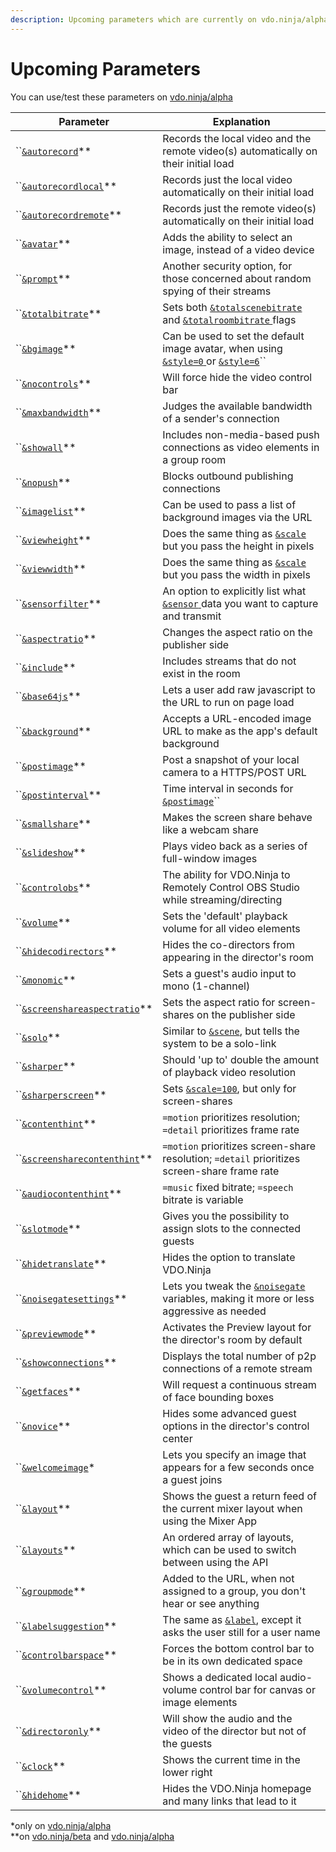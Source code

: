 ```yaml
---
description: Upcoming parameters which are currently on vdo.ninja/alpha
---
```


# Upcoming Parameters

You can use/test these parameters on [vdo.ninja/alpha](https://vdo.ninja/alpha/)

| Parameter                                                        | Explanation                                                                                                                                                        |
| ---------------------------------------------------------------- | ------------------------------------------------------------------------------------------------------------------------------------------------------------------ |
| ``[`&autorecord`](and-autorecord.md)\*\*                         | Records the local video and the remote video(s) automatically on their initial load                                                                                |
| ``[`&autorecordlocal`](and-autorecordlocal.md)\*\*               | Records just the local video automatically on their initial load                                                                                                   |
| ``[`&autorecordremote`](and-autorecordremote.md)\*\*             | Records just the remote video(s) automatically on their initial load                                                                                               |
| ``[`&avatar`](and-avatar.md)\*\*                                 | Adds the ability to select an image, instead of a video device                                                                                                     |
| ``[`&prompt`](and-prompt.md)\*\*                                 | Another security option, for those concerned about random spying of their streams                                                                                  |
| ``[`&totalbitrate`](and-totalbitrate.md)\*\*                     | Sets both [`&totalscenebitrate`](../../newly-added-parameters/and-maxtotalscenebitrate.md) and [`&totalroombitrate` ](../view-parameters/totalroombitrate.md)flags |
| ``[`&bgimage`](and-bgimage.md)\*\*                               | Can be used to set the default image avatar, when using [`&style=0` ](../design-parameters/style.md)or [`&style=6`](../design-parameters/style.md)``               |
| ``[`&nocontrols`](and-nocontrols.md)\*\*                         | Will force hide the video control bar                                                                                                                              |
| ``[`&maxbandwidth`](and-maxbandwidth.md)\*\*                     | Judges the available bandwidth of a sender's connection                                                                                                            |
| ``[`&showall`](and-showall.md)\*\*                               | Includes non-media-based push connections as video elements in a group room                                                                                        |
| ``[`&nopush`](and-nopush.md)\*\*                                 | Blocks outbound publishing connections                                                                                                                             |
| ``[`&imagelist`](and-imagelist.md)\*\*                           | Can be used to pass a list of background images via the URL                                                                                                        |
| ``[`&viewheight`](and-viewheight.md)\*\*                         | Does the same thing as [`&scale`](../view-parameters/scale.md) but you pass the height in pixels                                                                   |
| ``[`&viewwidth`](and-viewwidth.md)\*\*                           | Does the same thing as [`&scale`](../view-parameters/scale.md) but you pass the width in pixels                                                                    |
| ``[`&sensorfilter`](and-sensorfilter.md)\*\*                     | An option to explicitly list what [`&sensor` ](../../source-settings/sensor.md)data you want to capture and transmit                                               |
| ``[`&aspectratio`](and-aspectratio.md)\*\*                       | Changes the aspect ratio on the publisher side                                                                                                                     |
| ``[`&include`](and-include.md)\*\*                               | Includes streams that do not exist in the room                                                                                                                     |
| ``[`&base64js`](and-base64js.md)\*\*                             | Lets a user add raw javascript to the URL to run on page load                                                                                                      |
| ``[`&background`](and-background.md)\*\*                         | Accepts a URL-encoded image URL to make as the app's default background                                                                                            |
| ``[`&postimage`](and-postimage.md)\*\*                           | Post a snapshot of your local camera to a HTTPS/POST URL                                                                                                           |
| ``[`&postinterval`](and-postinterval.md)\*\*                     | Time interval in seconds for [`&postimage`](and-postimage.md)``                                                                                                    |
| ``[`&smallshare`](and-smallshare.md)\*\*                         | Makes the screen share behave like a webcam share                                                                                                                  |
| ``[`&slideshow`](and-slideshow.md)\*\*                           | Plays video back as a series of full-window images                                                                                                                 |
| ``[`&controlobs`](and-obs.md)\*\*                                | The ability for VDO.Ninja to Remotely Control OBS Studio while streaming/directing                                                                                 |
| ``[`&volume`](and-volume.md)\*\*                                 | Sets the 'default' playback volume for all video elements                                                                                                          |
| ``[`&hidecodirectors`](and-hidecodirectors.md)\*\*               | Hides the co-directors from appearing in the director's room                                                                                                       |
| ``[`&monomic`](and-monomic.md)\*\*                               | Sets a guest's audio input to mono (1-channel)                                                                                                                     |
| ``[`&screenshareaspectratio`](and-screenshareaspectratio.md)\*\* | Sets the aspect ratio for screen-shares on the publisher side                                                                                                      |
| ``[`&solo`](and-solo.md)\*\*                                     | Similar to [`&scene`](../view-parameters/scene.md), but tells the system to be a solo-link                                                                         |
| ``[`&sharper`](and-sharper.md)\*\*                               | Should 'up to' double the amount of playback video resolution                                                                                                      |
| ``[`&sharperscreen`](and-sharperscreen.md)\*\*                   | Sets [`&scale=100`](../view-parameters/scale.md), but only for screen-shares                                                                                       |
| ``[`&contenthint`](and-contenthint.md)\*\*                       | `=motion` prioritizes resolution; `=detail` prioritizes frame rate                                                                                                 |
| ``[`&screensharecontenthint`](and-screensharecontenthint.md)\*\* | `=motion` prioritizes screen-share resolution; `=detail` prioritizes screen-share frame rate                                                                       |
| ``[`&audiocontenthint`](and-audiocontenthint.md)\*\*             | `=music` fixed bitrate; `=speech` bitrate is variable                                                                                                              |
| ``[`&slotmode`](and-slotmode.md)\*\*                             | Gives you the possibility to assign slots to the connected guests                                                                                                  |
| ``[`&hidetranslate`](and-hidetranslate.md)\*\*                   | Hides the option to translate VDO.Ninja                                                                                                                            |
| ``[`&noisegatesettings`](and-noisegatesettings.md)\*\*           | Lets you tweak the [`&noisegate`](../../source-settings/noisegate.md) variables, making it more or less aggressive as needed                                       |
| ``[`&previewmode`](and-previewmode.md)\*\*                       | Activates the Preview layout for the director's room by default                                                                                                    |
| ``[`&showconnections`](and-showconnections.md)\*\*               | Displays the total number of p2p connections of a remote stream                                                                                                    |
| ``[`&getfaces`](and-getfaces.md)\*\*                             | Will request a continuous stream of face bounding boxes                                                                                                            |
| ``[`&novice`](and-novice.md)\*\*                                 | Hides some advanced guest options in the director's control center                                                                                                 |
| ``[`&welcomeimage`](and-welcomeimage.md)\*                       | Lets you specify an image that appears for a few seconds once a guest joins                                                                                        |
| ``[`&layout`](and-layout.md)\*\*                                 | Shows the guest a return feed of the current mixer layout when using the Mixer App                                                                                 |
| ``[`&layouts`](and-layouts.md)\*\*                               | An ordered array of layouts, which can be used to switch between using the API                                                                                     |
| ``[`&groupmode`](and-groupmode.md)\*\*                           | Added to the URL, when not assigned to a group, you don't hear or see anything                                                                                     |
| ``[`&labelsuggestion`](and-labelsuggestion.md)\*\*               | The same as [`&label`](../../general-settings/label.md), except it asks the user still for a user name                                                             |
| ``[`&controlbarspace`](and-controlbarspace.md)\*\*               | Forces the bottom control bar to be in its own dedicated space                                                                                                     |
| ``[`&volumecontrol`](and-volumecontrol.md)\*\*                   | Shows a dedicated local audio-volume control bar for canvas or image elements                                                                                      |
| ``[`&directoronly`](and-directoronly.md)\*\*                     | Will show the audio and the video of the director but not of the guests                                                                                            |
| ``[`&clock`](and-clock.md)\*\*                                   | Shows the current time in the lower right                                                                                                                          |
| ``[`&hidehome`](and-hidehome.md)\*\*                             | Hides the VDO.Ninja homepage and many links that lead to it                                                                                                        |

\*only on [vdo.ninja/alpha](https://vdo.ninja/alpha/)\
\*\*on [vdo.ninja/beta](https://vdo.ninja/beta/) and [vdo.ninja/alpha](https://vdo.ninja/alpha/)
